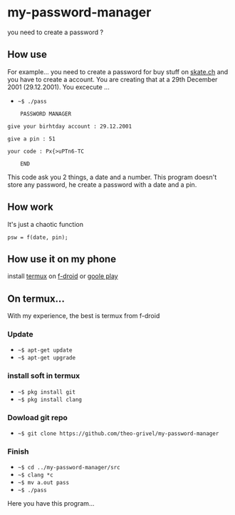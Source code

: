 # my-password-manager

you need to create a password ?


## How use

For example... you need to create a password for buy stuff on [skate.ch](https://www.skate.ch)
and you have to create a account. You are creating that at a 29th December 2001 (29.12.2001).
You excecute ...
* ```~$ ./pass``` 
```shell
	PASSWORD MANAGER

give your birhtday account : 29.12.2001

give a pin : 51

your code : Px{>uPTn6-TC

	END
```

This code ask you 2 things, a date and a number. 
This program doesn't store any password, 
he create a password with a date and a pin.


## How work

It's just a chaotic function
```
psw = f(date, pin);
```


## How use it on my phone

install 
[termux](https://play.google.com/store/apps/details?id=com.termux)
on 
[f-droid](https://f-droid.org/packages/com.termux/) 
or 
[goole play](https://play.google.com/store/apps/details?id=com.termux) 


## On termux...

With my experience, the best is termux from f-droid

### Update

* ```~$ apt-get update```
* ```~$ apt-get upgrade```


### install soft in termux

* ```~$ pkg install git```
* ```~$ pkg install clang```


### Dowload git repo

* ```~$ git clone https://github.com/theo-grivel/my-password-manager```

### Finish

* ```~$ cd ../my-password-manager/src```
* ```~$ clang *c```
* ```~$ mv a.out pass```
* ```~$ ./pass```

Here you have this program...

